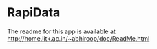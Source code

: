 RapiData
================

The readme for this app is available at http://home.iitk.ac.in/~abhiroop/doc/ReadMe.html


